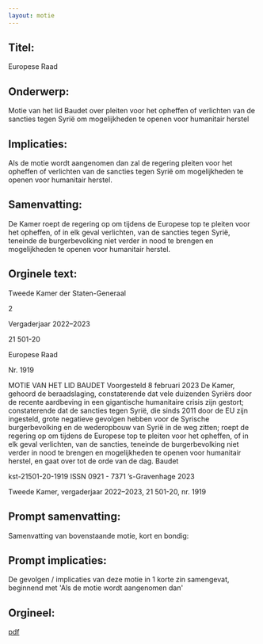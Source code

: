 ```yaml
---
layout: motie
---
```

## Titel:
Europese Raad
## Onderwerp:
Motie van het lid Baudet over pleiten voor het opheffen of verlichten van de sancties tegen Syrië om mogelijkheden te openen voor humanitair herstel
## Implicaties:

Als de motie wordt aangenomen dan zal de regering pleiten voor het opheffen of verlichten van de sancties tegen Syrië om mogelijkheden te openen voor humanitair herstel.
## Samenvatting:

De Kamer roept de regering op om tijdens de Europese top te pleiten voor het opheffen, of in elk geval verlichten, van de sancties tegen Syrië, teneinde de burgerbevolking niet verder in nood te brengen en mogelijkheden te openen voor humanitair herstel.
## Orginele text:


Tweede Kamer der Staten-Generaal

2

Vergaderjaar 2022–2023

21 501-20

Europese Raad

Nr. 1919

MOTIE VAN HET LID BAUDET
Voorgesteld 8 februari 2023
De Kamer,
gehoord de beraadslaging,
constaterende dat vele duizenden Syriërs door de recente aardbeving in
een gigantische humanitaire crisis zijn gestort;
constaterende dat de sancties tegen Syrië, die sinds 2011 door de EU zijn
ingesteld, grote negatieve gevolgen hebben voor de Syrische burgerbevolking en de wederopbouw van Syrië in de weg zitten;
roept de regering op om tijdens de Europese top te pleiten voor het
opheffen, of in elk geval verlichten, van de sancties, teneinde de burgerbevolking niet verder in nood te brengen en mogelijkheden te openen voor
humanitair herstel,
en gaat over tot de orde van de dag.
Baudet

kst-21501-20-1919
ISSN 0921 - 7371
’s-Gravenhage 2023

Tweede Kamer, vergaderjaar 2022–2023, 21 501-20, nr. 1919


## Prompt samenvatting:
Samenvatting van bovenstaande motie, kort en bondig:


## Prompt implicaties:
De gevolgen / implicaties van deze motie in 1 korte zin samengevat, beginnend met 'Als de motie wordt aangenomen dan' 

## Orgineel:
[pdf](https://gegevensmagazijn.tweedekamer.nl/OData/v4/2.0/Document(a53aa1ee-a79d-43ab-980b-b2d17e19272a)/resource)
